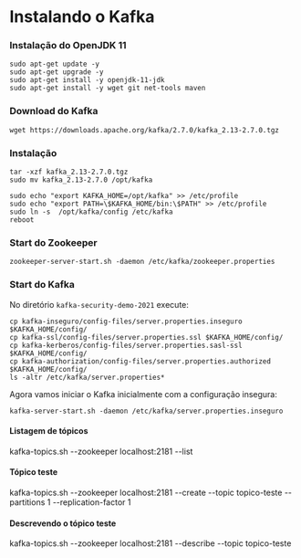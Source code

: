 # Instalando o Kafka

### Instalação do OpenJDK 11
```
sudo apt-get update -y
sudo apt-get upgrade -y
sudo apt-get install -y openjdk-11-jdk
sudo apt-get install -y wget git net-tools maven
```
### Download do Kafka
```
wget https://downloads.apache.org/kafka/2.7.0/kafka_2.13-2.7.0.tgz
```
### Instalação
```
tar -xzf kafka_2.13-2.7.0.tgz
sudo mv kafka_2.13-2.7.0 /opt/kafka

sudo echo "export KAFKA_HOME=/opt/kafka" >> /etc/profile
sudo echo "export PATH=\$KAFKA_HOME/bin:\$PATH" >> /etc/profile
sudo ln -s  /opt/kafka/config /etc/kafka
reboot
```
### Start do Zookeeper
```
zookeeper-server-start.sh -daemon /etc/kafka/zookeeper.properties
```

### Start do Kafka

No diretório `kafka-security-demo-2021` execute:
```
cp kafka-inseguro/config-files/server.properties.inseguro $KAFKA_HOME/config/
cp kafka-ssl/config-files/server.properties.ssl $KAFKA_HOME/config/
cp kafka-kerberos/config-files/server.properties.sasl-ssl $KAFKA_HOME/config/
cp kafka-authorization/config-files/server.properties.authorized $KAFKA_HOME/config/
ls -altr /etc/kafka/server.properties*
```

Agora vamos iniciar o Kafka inicialmente com a configuração insegura:
```
kafka-server-start.sh -daemon /etc/kafka/server.properties.inseguro
```
#### Listagem de tópicos
kafka-topics.sh --zookeeper localhost:2181 --list

#### Tópico teste
kafka-topics.sh --zookeeper localhost:2181 --create --topic topico-teste --partitions 1  --replication-factor 1

#### Descrevendo o tópico teste
kafka-topics.sh --zookeeper localhost:2181 --describe --topic topico-teste

